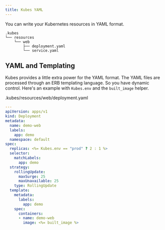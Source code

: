```yaml
---
title: Kubes YAML
---
```


You can write your Kubernetes resources in YAML format.

    .kubes
    └── resources
        └── web
            ├── deployment.yaml
            └── service.yaml

## YAML and Templating

Kubes provides a little extra power for the YAML format. The YAML files are processed through an ERB templating language.  So you have dynamic control. Here's an example with `Kubes.env` and the `built_image` helper.

.kubes/resources/web/deployment.yaml

```yaml
---
apiVersion: apps/v1
kind: Deployment
metadata:
  name: demo-web
  labels:
    app: demo
  namespace: default
spec:
  replicas: <%= Kubes.env == "prod" ? 2 : 1 %>
  selector:
    matchLabels:
      app: demo
  strategy:
    rollingUpdate:
      maxSurge: 25
      maxUnavailable: 25
    type: RollingUpdate
  template:
    metadata:
      labels:
        app: demo
    spec:
      containers:
      - name: demo-web
        image: <%= built_image %>
```
